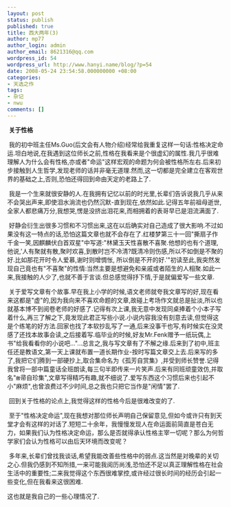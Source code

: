 ```yaml
---
layout: post
status: publish
published: true
title: 西大两年(3)
author: mp77
author_login: admin
author_email: 8621316@qq.com
wordpress_id: 54
wordpress_url: http://www.hanyi.name/blog/?p=54
date: 2008-05-24 23:54:58.000000000 +08:00
categories:
- 天选之作
tags:
- 杂记
- nwu
comments: []
---
```

 <strong>关于性格</strong>

 我的初中班主任Ms.Guo(后文会有人物介绍)经常给我重复这样一句话:性格决定命运.坦白地说,在我遇到这位师长之前,性格在我看来是个很虚幻的属性.我几乎很难理解人为什么会有性格,亦或者"命运"这样宏观的命题为何会被性格所左右.后来初步接触到人生哲学,发现老师的话并非毫无道理.然而,这一切都是完全建立在客观世界的基础之上,否则,恐怕还得回到命由天定的老路上了.

 我是一个生来就很安静的人.在我拥有记忆以前的时光里,长辈们告诉说我几乎从来不会哭出声来,即使泪水淌流也仍然沉默-直到现在,依然如此.记得五年前祖母逝世,全家人都悲痛万分,我想哭,愣是没挤出泪花来,而相拥着的表哥早已是泪流满面了.

 好静会衍生出很多习惯和不习惯出来,这在以后确实对自己造成了很大影响.不过如果没有这一特点的话,恐怕这篇文章也就不会存在了.红楼梦第三十一回"撕扇子作千金一笑,因麒麟伏白首双星"中写道:"林黛玉天性喜散不喜聚.他想的也有个道理,他说,'人有聚就有散,聚时欢喜,到散时岂不冷清?既清冷则伤感,所以不如倒是不聚的好.比如那花开时令人爱慕,谢时则增惆怅, 所以倒是不开的好.'"初读至此,我突然发现自己竟也有"不喜聚"的性情:当然主要是想避免和亲戚或者陌生的人相聚.如此一来,我接触的人少了,也就不善于言谈.但总感觉得抒下情,于是就偏爱写一些文章.

 关于爱写文章有个故事.早在我上小学的时候,语文老师就夸我文章写的好,现在看来这都是"虚"的,因为我向来不喜欢命题的文章,故碰上考场作文就总是扯淡,所以也就基本博不到阅卷老师的好感了.记得有次上课,我无意中发现同桌捧着个小本子写着什么,再三了解之下,竟发现此君正写些小说.小说内容我没有刻意去读,但觉得这是个练笔的好方法.回家也找了本软抄乱写了一通,后来没事干也写,有时候实在没灵感了还找本故事会读,之后接着写.临毕业的时候,好友Mr.Fenk赠予一纸玩偶,上书"给我看看你的小说吧..."...总言之,我与写文章有了不解之缘.后来到了初中,班主任还是教语文,第一天上课就布置一道长期作业-按时写篇文章交上去.后来写的多了,我把它们腾到一部硬抄上,取合集命名为《孤芳自赏集》,并受到师长赞誉.记得我曾将一部中篇童话全班朗读,每三句半即传来一片笑声.后来有同班顽童效仿,并取名"<span style="font-size: x-small; color: #000000;">敝</span>帚自珍集",文章写得精巧有趣,就不细说了.爱写东西这个习惯后来也引起不小"麻烦",也曾浪费过不少时间,总之我也只把它当作是"闲情"罢了.

 回到关于性格的论点上,我觉得这样的性格今后是很难改变的了.

 至于"性格决定命运",现在我想对那位师长声明自己保留意见,但如今或许只有到天堂才会有这样的对话了.短短二十余年，我慢慢发现人在命运面前简直是苍白无力，如果我们认为性格决定命运，那么是否就得承认性格主宰一切呢？那么为何哲学家们会认为性格可以由后天环境而改变呢？

 多年来,长辈们曾找我谈话,希望我能改善些性格中的弱点.这当然是对晚辈的关切之心.但我仍感到不知所措,一来可能我阅历尚浅,恐怕还不足以真正理解性格在社会生活中的重要性;二来我觉得这个东西很难掌控,或许经过很长时间的经历会引起一些变化,但在我看来这很困难.

这也就是我自己的一些心理情况了.
